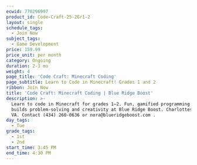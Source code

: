 ```yaml
---
ecwid: 770296997
product_id: Code-Craft-25-2Gr1-2
layout: single
schedule_tags:
  - Join Now
subject_tags:
  - Game Development
price: 159.99
price_unit: per month
category: Ongoing
duration: 2-3 mo
weight: 4
page_title: 'Code Craft: Minecraft Coding'
page_subtitle: Learn to Code in Minecraft! Grades 1 and 2
ribbon: Join Now
title: 'Code Craft: Minecraft Coding | Blue Ridge Boost'
description: >-
  Learn to code in Minecraft for grades 1–2. Fun, gamified programming that
  builds problem-solving and creativity at Blue Ridge Boost. Charlottesville,
  VA. Contact (434) 260-0636 or nora@blueridgeboost.com .
day_tags:
  - Tue
grade_tags:
  - 1st
  - 2nd
start_time: 3:45 PM
end_time: 4:30 PM
---
```


